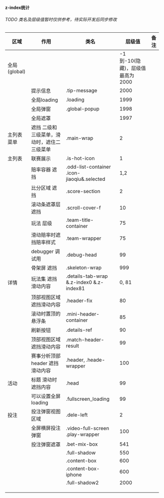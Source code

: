 #### z-index统计
###### TODO 类名及层级值暂时仅供参考，待实际开发后同步修改
|区域|作用|类名|层级值|备注|
|----|----|----|----|----|
|全局(global)|||-1到-10(隐藏)，层级值最高为2000|
|    |提示信息| .tip-message  | 2000|
|    |全局loading|.loading| 1999|
|    |全局弹窗|.global-popup| 1998|
|    |全局遮罩|   | 1997|
|主列表菜单|遮挡 二级和三级菜单，滑动时，遮住二三级菜单|.main-wrap|2|
|主列表 |联赛展示|.is-hot-icon|1|
| |赔率容器 遮挡|.odd-list-container .icon-jiaoqiu&.selected|1,2|
| |比分区域 遮挡|.score-section|2|
| |滚动条遮罩层 遮挡|.scroll-cover-f|10|
| |玩法 层级|.team-title-container|75|
| |滑动赔率时遮挡赔率样式|.team-wrapper|75|
| |debugger 调试用|.debug-head|99|
| |骨架屏 遮挡|.skeleton-wrap|999|
|详情 |玩法集 遮挡滑动内容|.details-tab-wrap &.z-index0 &.z-index81|0, 81|
| |顶部视图区域 遮挡滑动内容|.header-fix|80|
| |滚动时置顶的悬浮条|.mini-header-container|85|
| |刷新按钮|.details-ref|90|
| |顶部视图区域 遮挡滑动内容 |.match-header-result|99|
| |赛事分析顶部header 遮挡滑动内容|.header, .heade-wrapper|100|
|活动 |标题 滑动时遮挡内容|.head|99|
| |可以设置全屏loading|.fullscreen_loading|99|
|投注|投注弹窗视图区域|.dele-left|2|
| |全屏横屏投注弹窗|.video-full-screen .play-wrapper|100|
| |投注弹窗遮罩|.bet-mix-box|541|
| | |.full-shadow|550|
| | |.content-box|600|
| | |.content-box-iphone|600|
| | |.full-shadow2|2000|
| | | | |
| | | | |
| | | | |